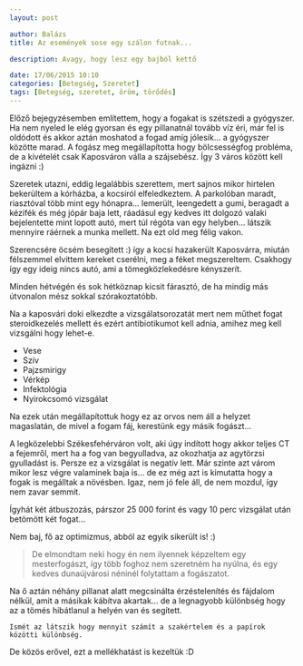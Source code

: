 ```yaml
---
layout: post

author: Balázs
title: Az események sose egy szálon futnak...

description: Avagy, hogy lesz egy bajból kettő

date: 17/06/2015 10:10
categories: [Betegség, Szeretet]
tags: [Betegség, szeretet, öröm, törődés]
---
```

Előző bejegyzésemben említettem, hogy a fogakat is szétszedi a gyógyszer. Ha nem nyeled le elég gyorsan és egy pillanatnál tovább víz éri, már fel is oldódott és akkor aztán moshatod a fogad amíg jólesik... a gyógyszer közötte marad. A fogász meg megállapította hogy bölcsességfog probléma, de a kivételét csak Kaposváron válla a szájsebész. Így 3 város között kell ingázni :)

Szeretek utazni, eddig legalábbis szerettem, mert sajnos mikor hirtelen bekerültem a kórházba, a kocsiról elfeledkeztem. A parkolóban maradt, riasztóval több mint egy hónapra... lemerült, leengedett a gumi, beragadt a kézifék és még jópár baja lett, ráadásul egy kedves itt dolgozó valaki bejelentette mint lopott autó, mert túl régóta van egy helyben... látszik mennyire ráérnek a munka mellett. Na ezt old meg félig vakon.

Szerencsére öcsém besegített :) így a kocsi hazakerült Kaposvárra, miután félszemmel elvittem kereket cserélni, meg a féket megszereltem. Csakhogy így egy ideig nincs autó, ami a tömegközlekedésre kényszerít.

Minden hétvégén és sok hétköznap kicsit fárasztó, de ha mindig más útvonalon mész sokkal szórakoztatóbb.

Na a kaposvári doki elkezdte a vizsgálatsorozatát mert nem műthet fogat steroidkezelés mellett és ezért antibiotikumot kell adnia, amihez meg kell vizsgálni hogy lehet-e.

- Vese
- Szív
- Pajzsmirigy
- Vérkép
- Infektológia
- Nyirokcsomó vizsgálat

Na ezek után megállapítottuk hogy ez az orvos nem áll a helyzet magaslatán, de mivel a fogam fáj, kerestünk egy másik fogászt...

A legközelebbi Székesfehérváron volt, aki úgy indított hogy akkor teljes CT a fejemről, mert ha a fog van begyulladva, az okozhatja az agytörzsi gyulladást is. Persze ez a vizsgálat is negatív lett. Már szinte azt várom mikor lesz végre valaminek baja is... de ez még azt is kimutatta hogy a fogak is megálltak a növésben. Igaz, nem jó fele áll, de nem mozdul, így nem zavar semmit.

Ígyhát két átbuszozás, párszor 25 000 forint és vagy 10 perc vizsgálat után betömött két fogat...

Nem baj, fő az optimizmus, abból az egyik sikerült is! :)

> De elmondtam neki hogy én nem ilyennek képzeltem egy mesterfogászt, így több foghoz nem szeretném ha nyúlna, és egy kedves dunaújvárosi néninél folytattam a fogászatot.

Na ő aztán néhány pillanat alatt megcsinálta érzéstelenítés és fájdalom nélkül, amit a másikak kábítva akartak... de a legnagyobb különbség hogy az a tömés hibátlanul a helyén van és segített.

`Ismét az látszik hogy mennyit számít a szakértelem és a papírok közötti különbség.`

De közös erővel, ezt a mellékhatást is kezeltük :D